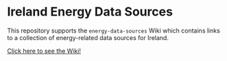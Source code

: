 Ireland Energy Data Sources
===========================

This repository supports the `energy-data-sources` Wiki which contains links to a collection of energy-related data sources for Ireland.  

[Click here to see the Wiki!](https://github.com/energy-modelling-ireland/energy-data-sources/wiki)
